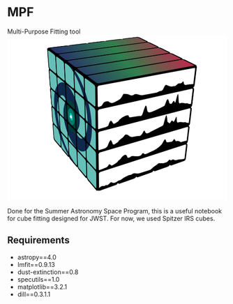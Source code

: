 # MPF
Multi-Purpose Fitting tool
![Logo MPF](./logo.png)

Done for the Summer Astronomy Space Program, this is a useful notebook for cube fitting designed for JWST. For now, we used Spitzer IRS cubes.

## Requirements
* astropy==4.0
* lmfit==0.9.13
* dust-extinction==0.8
* specutils==1.0
* matplotlib==3.2.1
* dill==0.3.1.1
